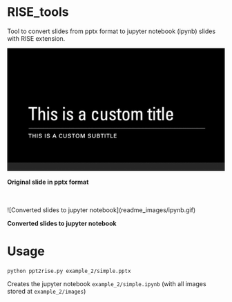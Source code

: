 # RISE_tools
Tool to convert slides from pptx format to jupyter notebook (ipynb) slides with RISE extension.

![Original slide in pptx format](readme_images/pptx.gif)

**Original slide in pptx format**

<br>

<br>
![Converted slides to jupyter notebook](readme_images/ipynb.gif)

**Converted slides to jupyter notebook**

# Usage

`python ppt2rise.py example_2/simple.pptx`

Creates the jupyter notebook `example_2/simple.ipynb` (with all images stored at `example_2/images`)

